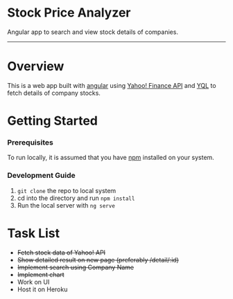# Stock Price Analyzer
Angular app to search and view stock details of companies.
- - - -
# Overview
This is a web app built with [angular](https://angular.io/) using [Yahoo! Finance API](https://developer.yahoo.com/finance/) and [YQL](https://developer.yahoo.com/yql/console/) to fetch details of company stocks.

# Getting Started
### Prerequisites
To run locally, it is assumed that you have [npm](http://npmjs.com/) installed on your system.
### Development Guide
1. `git clone` the repo to local system
2. cd into the directory and run `npm install`
3. Run the local server with `ng serve`

# Task List
- ~~Fetch stock data of Yahoo! API~~
- ~~Show detailed result on new page (preferably /detail/:id)~~
- ~~Implement search using Company Name~~
- ~~Implement chart~~
- Work on UI
- Host it on Heroku
